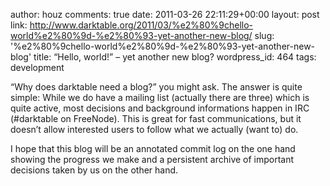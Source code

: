 author: houz
comments: true
date: 2011-03-26 22:11:29+00:00
layout: post
link: http://www.darktable.org/2011/03/%e2%80%9chello-world%e2%80%9d-%e2%80%93-yet-another-new-blog/
slug: '%e2%80%9chello-world%e2%80%9d-%e2%80%93-yet-another-new-blog'
title: “Hello, world!” – yet another new blog?
wordpress_id: 464
tags: development



“Why does darktable need a blog?” you might ask. The answer is quite simple: While we do have a mailing list (actually there are three) which is quite active, most decisions and background informations happen in IRC (#darktable on FreeNode). This is great for fast communications, but it doesn’t allow interested users to follow what we actually (want to) do.

I hope that this blog will be an annotated commit log on the one hand showing the progress we make and a persistent archive of important decisions taken by us on the other hand.


